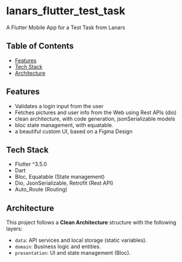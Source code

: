 # lanars_flutter_test_task
A Flutter Mobile App for a Test Task from Lanars

## Table of Contents
- [Features](#features)
- [Tech Stack](#tech-stack)
- [Architecture](#architecture)


## Features
- Validates a login input from the user
- Fetches pictures and user info from the Web using Rest APIs (dio)
- clean architecture, with code generation, jsonSerializable models
- bloc state management, with equatable.
- a beautiful custom UI, based on a Figma Design

## Tech Stack
- Flutter ^3.5.0
- Dart
- Bloc, Equatable (State management)
- Dio, JsonSerializable, Retrofit (Rest API)
- Auto_Route (Routing)

## Architecture
This project follows a **Clean Architecture** structure with the following layers:
- `data`: API services and local storage (static variables).
- `domain`: Business logic and entities.
- `presentation`: UI and state management (Bloc).
